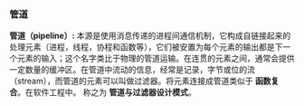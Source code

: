 ### 管道 ###

**管道（pipeline）:** 本源是使用消息传递的进程间通信机制，它构成自链接起来的处理元素（进程，线程，协程和函数等），它们被安置为每个元素的输出都是下一个元素的输入；这个名字类比于物理的管道运输。在连贯的元素之间，通常会提供一定数量的缓冲区。在管道中流动的信息，经常是记录，字节或位的流（stream），而管道的元素可以叫做过滤器。将元素连接成管道类似于 **函数复合**。在软件工程中。 称之为 **管道与过滤器设计模式**。